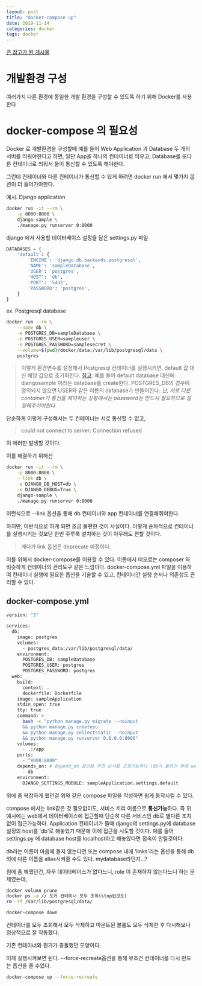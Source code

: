 ```yaml
---
layout: post
title: "docker-compose up"
date: 2019-11-14
categories: docker
tags: docker
---
```


[큰 참고가 된 게시물](https://www.44bits.io/ko/post/almost-perfect-development-environment-with-docker-and-docker-compose#ports)

# 개발환경 구성
여러가지 다른 환경에 동일한 개발 환경을 구성할 수 있도록 하기 위해 Docker를 사용한다

# docker-compose 의 필요성
Docker 로 개발환경을 구성할때 예를 들어 Web Application 과 Database 두 개의 서버를 띄워야한다고 하면,
일단 App을 하나의 컨테이너로 띄우고, Database를 또다른 컨테이너로 띄워서 둘이 통신할 수 있도록 해야한다.

그런데 컨테이너와 다른 컨테이너가 통신할 수 있게 하려면 docker run 에서 몇가지 옵션이 더 들어가야한다.

예시. Django application 
~~~bash
docker run -it --rm \
    -p 8000:8000 \
    django-sample \
    ./manage.py runserver 0:8000
~~~

django 에서 사용할 데이터베이스 설정을 담은 settings.py 파일
~~~python
DATABASES = {
    'default': {
        'ENGINE': 'django.db.backends.postgresql',
        'NAME': 'sampleDatabase',
        'USER': 'postgres',
        'HOST': 'db',
        'PORT': '5432',
        'PASSWORD': 'postgres',
    }
}
~~~

ex. Postgresql database
~~~bash
docker run --rm \
    --name db \
    -e POSTGRES_DB=sampleDatabase \
    -e POSTGRES_USER=sampleuser \
    -e POSTGRES_PASSWORD=samplesecret \
	--volume=$(pwd)/docker/data:/var/lib/postgresql/data \
    postgres
~~~
> 이렇게 환경변수를 설정해서 Postgresql 컨테이너를 실행시키면, default 값 대신 해당 값으로 초기화한다.
[참고](https://hub.docker.com/_/postgres). 예를 들어 default database 대신에 djangosample 이라는 database를 create한다. POSTGRES_DB의 경우에 정의되지 않으면 USER와 같은 이름의 database가 만들어진다. *단, 서로 다른 container가 통신을 해야하는 상황에서는 password는 반드시 필요하므로 설정해주어야한다* 

단순하게 이렇게 구성해서는 두 컨테이너는 서로 통신할 수 없고, 
> could not connect to server: Connection refused

이 에러만 발생할 것이다. 

이를 해결하기 위해선
~~~bash
docker run -it --rm \
    -p 8000:8000 \
    --link db \
    -e DJANGO_DB_HOST=db \
    -e DJANGO_DEBUG=True \
    django-sample \
    ./manage.py runserver 0:8000
~~~

이런식으로 --link 옵션을 통해 db 컨테이너와 app 컨테이너를 연결해줘야한다. 

하지만, 이런식으로 하게 되면 조금 불편한 것이 사실이다. 이렇게 순차적으로 컨테이너를 실행시키는 것보단 한번 주루룩 설치하는 것이 아무래도 편할 것이다.

> 게다가 link 옵션은 deprecate 예정이다.

이를 위해서 docker-compose를 이용할 수 있다. 이름에서 떠오르는 composer 와 비슷하게 컨테이너의 관리도구 같은 느낌이다.
docker-compose.yml 파일을 이용하여 컨테이너 실행에 필요한 옵션을 기술할 수 있고, 컨테이너간 실행 순서나 의존성도 관리할 수 있다.

## docker-compose.yml

~~~bash
version: "3"

services:
  db:
    image: postgres
    volumes:
      - postgres_data:/var/lib/postgresql/data/
    environment:
      POSTGRES_DB: sampleDatabase
      POSTGRES_USER: postgres
      POSTGRES_PASSWORD: postgres
  web:
    build:
      context: .
      dockerfile: Dockerfile
    image: sampleApplication
    stdin_open: true
    tty: true
    command: >
      bash -c "python manage.py migrate --noinput 
      && python manage.py createsu 
      && python manage.py collectstatic --noinput 
      && python manage.py runserver 0.0.0.0:8000"
    volumes:
      - .:/app
    ports:
      - "8000:8000"
    depends_on: # depend_on 옵션을 주면 순서를 조정가능하다 (db가 올라간 후에 web이 올라가도록)
      - db
    environment:
      DJANGO_SETTINGS_MODULE: sampleApplication.settings.default
~~~

위에 좀 복잡하게 했던걸 위와 같은 compose 파일을 작성하면 쉽게 동작시킬 수 있다. 

compose 에서는 link같은 것 필요없이도, 서비스 끼리 이름으로 **통신가능**하다. 즉 위 예시에는 web에서 데이터베이스에 접근할때 단순히 다른 서비스인 db로 별다른 조치 없이 접근가능하다. Application 컨테이너가 뜰때 django의 settings.py에 database 설정의 host를 'db'로 해놓았기 때문에 이에 접근을 시도할 것이다. 예를 들어 settings.py 에 database host를 localhost라고 해놓았다면 접속이 안될것이다.

db라는 이름이 마음에 들지 않는다면 또는 compose 내에 'links'라는 옵션을 통해 db 외에 다른 이름을 alias시켜줄 수도 있다. mydatabase라던지...?

첨에 좀 헤맸던건, 자꾸 데이터베이스가 없다느니, role 이 존재하지 않는다느니 하는 문제였는데, 

~~~bash
docker volumn prune
docker ps -a // 도커 컨테이너 모두 조회(stop된것도)
rm -rf /var/lib/postgresql/data/

docker-compose down
~~~
컨테이너를 모두 조회해서 모두 삭제하고 마운트된 볼륨도 모두 삭제한 후 다시해보니 정상적으로 잘 작동했다.

기존 컨테이너와 뭔가가 충돌했던 모양이다. 

이제 실행시켜보면 된다. --force-recreate옵션을 통해 무조건 컨테이너를 다시 만드는 옵션을 줄 수있다.

~~~bash
docker-compose up --force-recreate
~~~